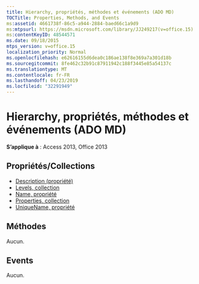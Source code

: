 ```yaml
---
title: Hierarchy, propriétés, méthodes et événements (ADO MD)
TOCTitle: Properties, Methods, and Events
ms:assetid: 4661738f-86c5-a944-2884-baed66c1a9d9
ms:mtpsurl: https://msdn.microsoft.com/library/JJ249217(v=office.15)
ms:contentKeyID: 48544571
ms.date: 09/18/2015
mtps_version: v=office.15
localization_priority: Normal
ms.openlocfilehash: e62616155d6dea0c186ae138f8e369a7a301d18b
ms.sourcegitcommit: 8fe462c32b91c87911942c188f3445e85a54137c
ms.translationtype: MT
ms.contentlocale: fr-FR
ms.lasthandoff: 04/23/2019
ms.locfileid: "32291949"
---
```

# <a name="hierarchy-properties-methods-and-events-ado-md"></a>Hierarchy, propriétés, méthodes et événements (ADO MD)

**S’applique à** : Access 2013, Office 2013

## <a name="propertiescollections"></a>Propriétés/Collections

- [Description (propriété)](description-property-ado-md.md)
- [Levels, collection](levels-collection-ado-md.md)
- [Name, propriété](name-property-ado-md.md)
- [Properties, collection](properties-collection-ado.md)
- [UniqueName, propriété](uniquename-property-ado-md.md)

## <a name="methods"></a>Méthodes

Aucun.

## <a name="events"></a>Events

Aucun.

